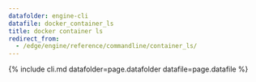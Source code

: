 ```yaml
---
datafolder: engine-cli
datafile: docker_container_ls
title: docker container ls
redirect_from:
  - /edge/engine/reference/commandline/container_ls/
---
```

<!--
This page is automatically generated from Docker's source code. If you want to
suggest a change to the text that appears here, open a ticket or pull request
in the source repository on GitHub:

https://github.com/docker/cli
-->

{% include cli.md datafolder=page.datafolder datafile=page.datafile %}
